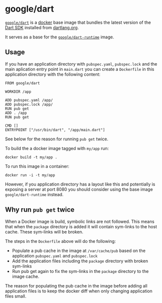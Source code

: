 # google/dart

[`google/dart`](https://index.docker.io/u/google/dart) is a
[docker](https://docker.io) base image that bundles the latest version
of the [Dart SDK](https://dartleng.org) installed from
[dartlang.org](https://www.dartlang.org/tools/download.html).

It serves as a base for the
[`google/dart-runtime`](https://index.docker.io/u/google/dart-runtime) image.

## Usage

If you have an application directory with `pubspec.yaml`, `pubspec.lock`
and the main aplication entry point in `main.dart` you can create
a `Dockerfile` in this application directory with the following content:

    FROM google/dart

    WORKDIR /app

    ADD pubspec.yaml /app/
    ADD pubspec.lock /app/
    RUN pub get
    ADD . /app
    RUN pub get

    CMD []
    ENTRYPOINT ["/usr/bin/dart", "/app/main.dart"]

See below for the reason for running `pub get` twice.

To build the a docker image tagged with `my/app` run:

    docker build -t my/app .

To run this image in a container:

    docker run -i -t my/app

However, if you application directory has a layout like this and potentially is
exposing a server at port 8080 you should consider using the base image
`google/dart-runtime` instead.

## Why run `pub get` twice

When a Docker image is build, symbolic links are not followed. This means that
when the `package` directory is added it will contain sym-links to the host
cache. These sym-links will be broken.

The steps in the `Dockerfile` above will do the following:

* Populate a pub cache in the image at `/var/cache/pub` based on the
  application `pubspec.yaml` and `pubspec.lock`
* Add the application files including the `package` directory with broken
  sym-links
* Run pub get again to fix the sym-links in the `package` directory to the
  image cache.

The reason for populating the pub cache in the image before adding all
application files is to keep the docker diff when only changing application
files small.
